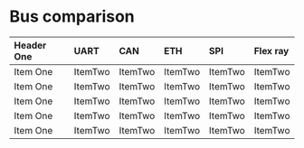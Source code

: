 # Bus comparison

| Header One     | UART          | CAN           | ETH          | SPI          | Flex ray |
| :------------- | :------------ | :------------ | :----------- | :------------- |:------------- |
| Item One       | ItemTwo       | ItemTwo       | ItemTwo      | ItemTwo       |ItemTwo       |
| Item One       | ItemTwo       | ItemTwo       | ItemTwo      | ItemTwo       |ItemTwo       |
| Item One       | ItemTwo       | ItemTwo       | ItemTwo      | ItemTwo       |ItemTwo       |
| Item One       | ItemTwo       | ItemTwo       | ItemTwo      | ItemTwo       |ItemTwo       |
| Item One       | ItemTwo       | ItemTwo       | ItemTwo      | ItemTwo       |ItemTwo       |
